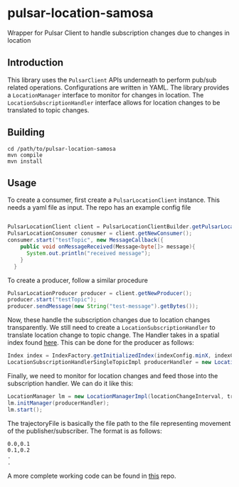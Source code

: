 # pulsar-location-samosa
Wrapper for Pulsar Client to handle subscription changes due to changes in location
## Introduction  
This library uses the `PulsarClient` APIs underneath to perform pub/sub related operations. Configurations are written in YAML. The library provides a `LocationManager` interface to monitor for changes in location. The `LocationSubscriptionHandler` interface allows for location changes to be translated to topic changes.   
## Building  
```shell  
cd /path/to/pulsar-location-samosa  
mvn compile  
mvn install  
```  
## Usage  
To create a consumer, first create a `PulsarLocationClient` instance. This needs a yaml file as input. The repo has an example config file  
``` java 

PulsarLocationClient client = PulsarLocationClientBuilder.getPulsarLocationClient("pulsar.yaml");  
PulsarLocationConsumer conusmer = client.getNewConsumer();  
consumer.start("testTopic", new MessageCallback({  
    public void onMessageReceived(Message<byte[]> message){    
      System.out.println("received message");  
    }  
  }  
```
To create a producer, follow a similar procedure  
```java  
PulsarLocationProducer producer = client.getNewProducer();  
producer.start("testTopic");  
producer.sendMessage(new String("test-message").getBytes());  
```   
Now, these handle the subscription changes due to location changes transparently. We still need to create a `LocationSubscriptionHandler` to translate location change to topic change. The Handler takes in a spatial index found [here](https://github.com/Manasvini/indexPerf). This can be done for the producer as follows:  
```java  
Index index = IndexFactory.getInitializedIndex(indexConfig.minX, indexConfig.minY, indexConfig.maxX, indexConfig.maxY, indexConfig.blockSize, IndexFactory.IndexType.GEOHASH, props);  
LocationSubscriptionHandlerSingleTopicImpl producerHandler = new LocationSubscriptionHandlerSingleTopicImpl(index);  
```
Finally, we need to monitor for location changes and feed those into the subscription handler. We can do it like this:  
```java  
LocationManager lm = new LocationManagerImpl(locationChangeInterval, trajectoryFile); 
lm.initManager(producerHandler);  
lm.start(); 
```
The trajectoryFile is basically the file path to the file representing movement of the publisher/subscriber. The format is as follows:  
```csv  
0.0,0.1
0.1,0.2
.
.
```
A more complete working code can be found in [this](https://github.com/Manasvini/samosa-tester) repo. 

  
